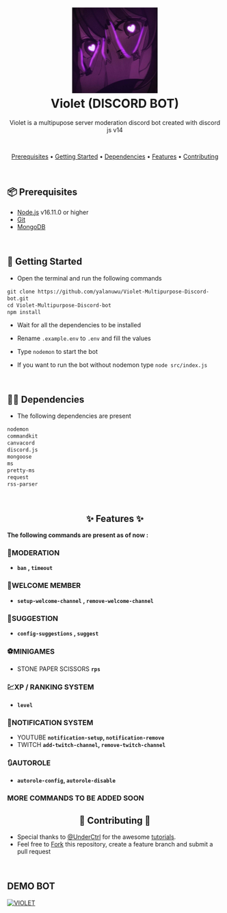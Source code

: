 <h1 align="center">
  <br>
  <a href="https://github.com/yalanuwu"><img src="./docs/Icon purple.jpg" height="200" alt="Discord.js Bot" ></a>
  <br>
  Violet (DISCORD BOT)
  <br>
</h1>

<p align="center"> Violet is a multipupose server moderation discord bot created with discord js v14 </p>

 <br>

<p align="center">
  <a href="#-prerequisites">Prerequisites</a>
  •
  <a href="#-getting-started">Getting Started</a>
  •
  <a href="#depen">Dependencies</a>
  •
  <a href="#features">Features</a>
  •
  <a href="#conti">Contributing</a>
</p>

<br>

## 📦 Prerequisites

- [Node.js](https://nodejs.org/en/) v16.11.0 or higher
- [Git](https://git-scm.com/downloads)
- [MongoDB](https://www.mongodb.com)
<br>

## 🚀 Getting Started

- Open the terminal and run the following commands

```
git clone https://github.com/yalanuwu/Violet-Multipurpose-Discord-bot.git
cd Violet-Multipurpose-Discord-bot
npm install
```

- Wait for all the dependencies to be installed
- Rename `.example.env` to `.env` and fill the values

- Type `nodemon` to start the bot
- If you want to run the bot without nodemon type `node src/index.js`
<br>

<h2 id="depen">💁‍♂️ Dependencies</h2>

- The following dependencies are present
```
nodemon
commandkit
canvacord
discord.js
mongoose
ms
pretty-ms
request
rss-parser
```
<br>

<h2 id= "features" align="center"> ✨ Features ✨</h2>

**The following commands are present as of now :**
### 🛑MODERATION
 - **`ban` , `timeout`**
### 👋WELCOME MEMBER
 - **`setup-welcome-channel` , `remove-welcome-channel`**
### 🎫SUGGESTION
  - **`config-suggestions` , `suggest`**
### ⚽MINIGAMES
 - STONE PAPER SCISSORS  **`rps`**
### 💹XP / RANKING SYSTEM
 - **`level`**
### 🔔NOTIFICATION SYSTEM
 - YOUTUBE **`notification-setup`, `notification-remove`**
 - TWITCH **`add-twitch-channel`, `remove-twitch-channel`**
### 🔃AUTOROLE
 - **`autorole-config`, `autorole-disable`**
### MORE COMMANDS TO BE ADDED SOON

<h2 id="conti" align="center"> 🤝 Contributing 🤝 </h2>

- Special thanks to [@UnderCtrl](https://github.com/notunderctrl/) for the awesome [tutorials](https://youtu.be/KZ3tIGHU314?si=cPyJsYZVFzdJg7iX).
- Feel free to [Fork](https://github.com/yalanuwu/Violet-Multipurpose-Discord-bot/fork) this repository, create a feature branch and submit a pull request

<br>

<h2> DEMO BOT </h2>
<a href="https://discord.com/oauth2/authorize?client_id=1252513706051633153&permissions=8&integration_type=0&scope=bot+applications.commands"><img src="https://cdn3.emoji.gg/emojis/bottag.png" width="64px" height="64px" alt="VIOLET"></a>

